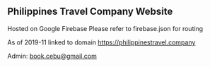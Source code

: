 ## Philippines Travel Company Website 

Hosted on Google Firebase
Please refer to firebase.json for routing 

As of 2019-11 linked to domain https://philippinestravel.company 

<!-- 
$ git remote add origin https://github.com/PhilippinesTourismCompany/ptc-firebase # Sets the new remote
$ git remote -v # Verifies the new remote URL
$ git push origin master # Pushes the changes in your local repository up to the remote repository you 
 -->


Admin: book.cebu@gmail.com

